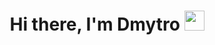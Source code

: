 <h1 align="center">Hi there, I'm Dmytro <img src="https://github.com/blackcater/blackcater/raw/main/images/Hi.gif" height="32"/></h1>

<!--
**Khandohii/Khandohii** is a ✨ _special_ ✨ repository because its `README.md` (this file) appears on your GitHub profile.

Here are some ideas to get you started:

- 🔭 I’m currently working on ...
- 🌱 I’m currently learning ...
- 👯 I’m looking to collaborate on ...
- 🤔 I’m looking for help with ...
- 💬 Ask me about ...
- 📫 How to reach me: ...
- 😄 Pronouns: ...
- ⚡ Fun fact: ...
-->
